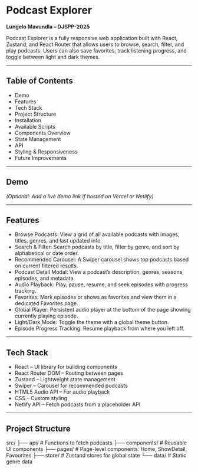 # Podcast Explorer

**Lungelo Mavundla – DJSPP-2025**

Podcast Explorer is a fully responsive web application built with React, Zustand, and React Router that allows users to browse, search, filter, and play podcasts. Users can also save favorites, track listening progress, and toggle between light and dark themes.

---

## Table of Contents

- Demo
- Features
- Tech Stack
- Project Structure
- Installation
- Available Scripts
- Components Overview
- State Management
- API
- Styling & Responsiveness
- Future Improvements

---

## Demo

*(Optional: Add a live demo link if hosted on Vercel or Netlify)*

---

## Features

- Browse Podcasts: View a grid of all available podcasts with images, titles, genres, and last updated info.
- Search & Filter: Search podcasts by title, filter by genre, and sort by alphabetical or date order.
- Recommended Carousel: A Swiper carousel shows top podcasts based on current filtered results.
- Podcast Detail Modal: View a podcast’s description, genres, seasons, episodes, and metadata.
- Audio Playback: Play, pause, resume, and seek episodes with progress tracking.
- Favorites: Mark episodes or shows as favorites and view them in a dedicated Favorites page.
- Global Player: Persistent audio player at the bottom of the page showing currently playing episode.
- Light/Dark Mode: Toggle the theme with a global theme button.
- Episode Progress Tracking: Resume playback from where you left off.

---

## Tech Stack

- React – UI library for building components
- React Router DOM – Routing between pages
- Zustand – Lightweight state management
- Swiper – Carousel for recommended podcasts
- HTML5 Audio API – For audio playback
- CSS – Custom styling
- Netlify API – Fetch podcasts from a placeholder API

---

## Project Structure

src/
├── api/          # Functions to fetch podcasts
├── components/   # Reusable UI components
├── pages/        # Page-level components: Home, ShowDetail, Favourites
├── store/        # Zustand stores for global state
└── data/         # Static genre data
